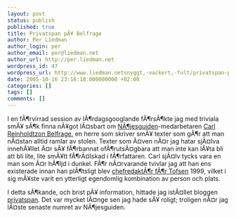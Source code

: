 ```yaml
---
layout: post
status: publish
published: true
title: Privatspan pÃ¥ Belfrage
author: Per Liedman
author_login: per
author_email: per@liedman.net
author_url: http://per.liedman.net
wordpress_id: 47
wordpress_url: http://www.liedman.netsnyggt,-vackert,-fult/privatspan-p&amp;#229;-belfrage/
date: 2005-10-16 23:16:18.000000000 +02:00
categories: []
tags: []
comments: []
---
```

I en fÃ¶rvirrad session av lÃ¶rdagsgooglande fÃ¶rsÃ¶kte jag med triviala smÃ¥ sÃ¶k finna nÃ¥got lÃ¤sbart om <a href="http://www.nojesguiden.se/">NÃ¶jesguiden</a>-medarbetaren <a href="http://www.nojesguiden.se/personal.asp">Carl Reinholdtzon Belfrage</a>, en herre som skriver smÃ¥ texter som gÃ¶r att man nÃ¤stan alltid ramlar av stolen. Texter som Ã¤ven nÃ¤r jag hatar sjÃ¤lva innehÃ¥llet Ã¤r sÃ¥ fÃ¶rbannat ofÃ¶rutsÃ¤gbara att man inte kan lÃ¥ta bli att bli lite, lite smÃ¥tt fÃ¶rÃ¤lskad i fÃ¶rfattaren. Carl sjÃ¤lv tycks vara en man som Ã¤r hÃ¶ljd i dunkel. FÃ¶r nÃ¤rvarande tvivlar jag att han ens existerade innan han plÃ¶tsligt blev <a href="https://www.chs.se/index.php/chs/chs/organisation/kaarledningen/tidigare_kaarstyrelser/99_00">chefredaktÃ¶r fÃ¶r Tofsen</a> 1999, vilket i sig mÃ¥ste varit en ytterligt egendomlig kombination av person och plats.

I detta sÃ¶kande, och brist pÃ¥ information, hittade jag istÃ¤llet bloggen <a href="http://www.bomben.nu/privatspan/">privatspan</a>. Det var mycket lÃ¤nge sen jag hade sÃ¥ roligt; troligen nÃ¤r jag lÃ¤ste senaste numret av NÃ¶jesguiden.
